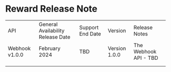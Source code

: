 # Reward Release Note

|                                         |                                   |                  |               |                                                                                                                                                                                                                                                                                        |
|-----------------------------------------|-----------------------------------|------------------|---------------|----------------------------------------------------------------------------------------------------------------------------------------------------------------------------------------------------------------------------------------------------------------------------------------|
| API               | General Availability Release Date | Support End Date | Version      | Release Notes                                               |
| Webhook v1.0.0    | February 2024                     | TBD             | Version 1.0.0 | The Webhook API - TBD                                    |     
|                  |                                    |                 |               |                           |  
|                  |                                    |                 |               |                           |
